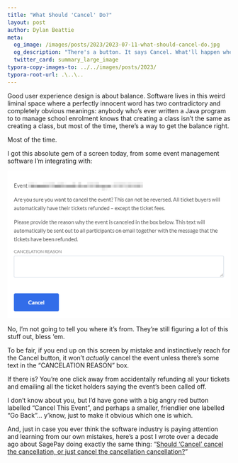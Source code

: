```yaml
---
title: "What Should 'Cancel' Do?"
layout: post
author: Dylan Beattie
meta:
  og_image: /images/posts/2023/2023-07-11-what-should-cancel-do.jpg
  og_description: "There's a button. It says Cancel. What'll happen when you click it? Well, you got to ask yourself one question... do you feel lucky? Well? Punk? Do ya?"
  twitter_card: summary_large_image
typora-copy-images-to: ../../images/posts/2023/
typora-root-url: .\..\..
---
```


Good user experience design is about balance. Software lives in this weird liminal space where a perfectly innocent word has two contradictory and completely obvious meanings: anybody who’s ever written a Java program to to manage school enrolment knows that creating a class isn’t the same as creating a class, but most of the time, there’s a way to get the balance right.

Most of the time.

I got this absolute gem of a screen today, from some event management software I’m integrating with:

![A screenshot from an event management app, showing the form used to cancel an event. There is a single button on the form. It says "Cancel". We don't know what it does.](/images/posts/2023/substack-444865c0-d962-4ab0-ad09-0c9b76025a90_624x411.png)

No, I’m not going to tell you where it’s from. They’re still figuring a lot of this stuff out, bless ‘em.

To be fair, if you end up on this screen by mistake and instinctively reach for the Cancel button, it won’t *actually* cancel the event unless there’s some text in the “CANCELATION REASON” box.

If there is? You’re one click away from accidentally refunding all your tickets and emailing all the ticket holders saying the event’s been called off.

I don’t know about you, but I’d have gone with a big angry red button labelled “Cancel This Event”, and perhaps a smaller, friendlier one labelled “Go Back”… y’know, just to make it obvious which one is which.

And, just in case you ever think the software industry is paying attention and learning from our own mistakes, here’s a post I wrote over a decade ago about SagePay doing exactly the same thing: “[Should ‘Cancel’ cancel the cancellation, or just cancel the cancellation cancellation?](https://dylanbeattie.net/2010/11/03/should-cancel-cancel-cancellation-or.html)”
